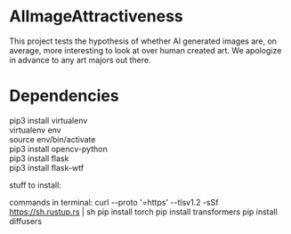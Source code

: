 # AIImageAttractiveness

This project tests the hypothesis of whether AI generated images are, on average, more interesting to look at over human created art. We apologize in advance to any art majors out there.

# Dependencies
pip3 install virtualenv<br>
virtualenv env<br>
source env/bin/activate<br>
pip3 install opencv-python <br>
pip3 install flask<br>
pip3 install flask-wtf<br>


stuff to install:

commands in terminal:
curl --proto '=https' --tlsv1.2 -sSf https://sh.rustup.rs | sh
pip install torch
pip install transformers
pip install diffusers
